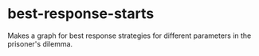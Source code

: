 # best-response-starts
Makes a graph for best response strategies for different parameters in the prisoner's dilemma.
